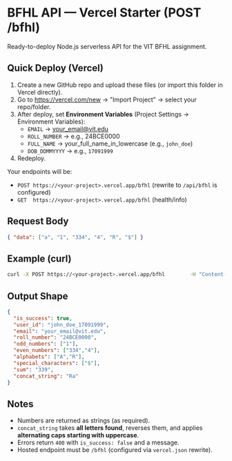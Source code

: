 # BFHL API — Vercel Starter (POST /bfhl)

Ready-to-deploy Node.js serverless API for the VIT BFHL assignment.

## Quick Deploy (Vercel)
1. Create a new GitHub repo and upload these files (or import this folder in Vercel directly).
2. Go to https://vercel.com/new → "Import Project" → select your repo/folder.
3. After deploy, set **Environment Variables** (Project Settings → Environment Variables):
   - `EMAIL` → your_email@vit.edu
   - `ROLL_NUMBER` → e.g., 24BCE0000
   - `FULL_NAME` → your_full_name_in_lowercase (e.g., `john_doe`)
   - `DOB_DDMMYYYY` → e.g., `17091999`
4. Redeploy.

Your endpoints will be:
- `POST https://<your-project>.vercel.app/bfhl` (rewrite to `/api/bfhl` is configured)
- `GET  https://<your-project>.vercel.app/bfhl` (health/info)

## Request Body
```json
{ "data": ["a", "1", "334", "4", "R", "$"] }
```

## Example (curl)
```bash
curl -X POST https://<your-project>.vercel.app/bfhl        -H "Content-Type: application/json"        -d '{"data":["a","1","334","4","R","$"]}'
```

## Output Shape
```json
{
  "is_success": true,
  "user_id": "john_doe_17091999",
  "email": "your_email@vit.edu",
  "roll_number": "24BCE0000",
  "odd_numbers": ["1"],
  "even_numbers": ["334","4"],
  "alphabets": ["A","R"],
  "special_characters": ["$"],
  "sum": "339",
  "concat_string": "Ra"
}
```

## Notes
- Numbers are returned as strings (as required).
- `concat_string` takes **all letters found**, reverses them, and applies **alternating caps starting with uppercase**.
- Errors return `400` with `is_success: false` and a message.
- Hosted endpoint must be `/bfhl` (configured via `vercel.json` rewrite).